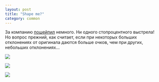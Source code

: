 ```yaml
---
layout: post
title: "Shape me?"
category: common
---
```

За компанию [пошейпил](https://shape.method.ac/) немного. Ни одного стопроцентного выстрела! Но вопрос прежний, как считает, если при некоторых больших отклонениях от оригинала даются больше очков, чем при других, небольших отклонениях...

![](https://pics.livejournal.com/quillcraft/pic/001k3r5q)

![](https://pics.livejournal.com/quillcraft/pic/001k423a)

![](https://pics.livejournal.com/quillcraft/pic/001k54x9)
